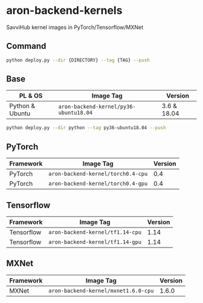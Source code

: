 # aron-backend-kernels

SavviHub kernel images in PyTorch/Tensorflow/MXNet

## Command
```bash
python deploy.py --dir {DIRECTORY} --tag {TAG} --push
```

## Base
| PL & OS         | Image Tag                              | Version      | 
|-----------------|----------------------------------------|--------------|
| Python & Ubuntu | `aron-backend-kernel/py36-ubuntu18.04` | 3.6 & 18.04  |
```bash
python deploy.py --dir python --tag py36-ubuntu18.04 --push
```

## PyTorch
| Framework | Image Tag                          | Version | 
|-----------|------------------------------------|---------|
| PyTorch   | `aron-backend-kernel/torch0.4-cpu` | 0.4     |
| PyTorch   | `aron-backend-kernel/torch0.4-gpu` | 0.4     |


## Tensorflow
| Framework    | Image Tag                        | Version | 
|--------------|----------------------------------|---------|
| Tensorflow   | `aron-backend-kernel/tf1.14-cpu` | 1.14    |
| Tensorflow   | `aron-backend-kernel/tf1.14-gpu` | 1.14    |

## MXNet
| Framework    | Image Tag                            | Version | 
|--------------|--------------------------------------|---------|
| MXNet        | `aron-backend-kernel/mxnet1.6.0-cpu` | 1.6.0   |